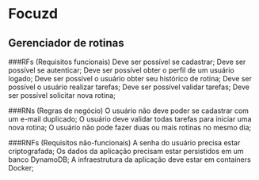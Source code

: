 # Focuzd
## Gerenciador de rotinas

###RFs (Requisitos funcionais)
 Deve ser possível se cadastrar;
 Deve ser possível se autenticar;
 Deve ser possível obter o perfil de um usuário logado;
 Deve ser possível o usuário obter seu histórico de rotina;
 Deve ser possível o usuário realizar tarefas;
 Deve ser possível validar tarefas;
 Deve ser possível solicitar nova rotina;
 
###RNs (Regras de negócio)
 O usuário não deve poder se cadastrar com um e-mail duplicado;
 O usuário deve validar todas tarefas para iniciar uma nova rotina;
 O usuário não pode fazer duas ou mais rotinas no mesmo dia;

###RNFs (Requisitos não-funcionais)
 A senha do usuário precisa estar criptografada;
 Os dados da aplicação precisam estar persistidos em um banco DynamoDB;
 A infraestrutura da aplicação deve estar em containers Docker;
